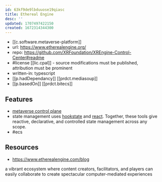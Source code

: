 ```yaml
---
id: 63kf9de9lbduuose19qiasc
title: Ethereal Engine
desc: ''
updated: 1707497422150
created: 1672314344300
---
```


- [[c.software.metaverse-platform]]
- url: https://www.etherealengine.org/
- repo: https://github.com/XRFoundation/XREngine-Control-Center#readme
- #license [[lic.cpal]] - source modifications must be published, attribution must be prominent
- written-in: typescript 
- [[p.hadDependancy]] [[prdct.mediasoup]]
- [[p.basedOn]] [[prdct.bitecs]]
  
## Features

- [metaverse control plane](https://www.etherealengine.com/post/ee-release-1)
- state management uses [hookstate](https://hookstate.js.org/) and [react](https://react.dev/). Together, these tools give reactive, declarative, and controlled state management across any scope.
- #ecs 

## Resources

- https://www.etherealengine.com/blog

a vibrant ecosystem where content creators, facilitators, and players can easily collaborate to create spectacular computer-mediated experiences